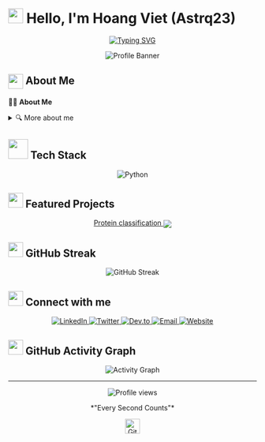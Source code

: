 # <img src="https://media.giphy.com/media/hvRJCLFzcasrR4ia7z/giphy.gif" width="30px"> Hello, I'm Hoang Viet (Astrq23)

<div align="center">
  
  <!-- Typing SVG by DenverCoder1 - https://github.com/DenverCoder1/readme-typing-svg -->
  <a href="https://git.io/typing-svg"><img src="https://readme-typing-svg.herokuapp.com?font=Fira+Code&pause=1000&color=F7D650&center=true&vCenter=true&width=435&lines=AI+Engineer;Computer+Vision;Always+Learning+New+Things" alt="Typing SVG" /></a>

  ![Profile Banner]()
</div>

## <img src="https://media.giphy.com/media/WUlplcMpOCEmTGBtBW/giphy.gif" width="30" style="vertical-align: middle;"> About Me

👨‍💻 **About Me**




<details>
<summary>🔍 More about me</summary>
<br>

I'm a passionate developer with over [X years] of experience in [your field]. I love solving complex problems and turning ideas into reality through elegant code. My journey in tech started when [brief story about how you started coding].

When I'm not coding, you'll find me [your hobbies/interests outside of coding].

</details>

## <img src="https://media.giphy.com/media/j2pOGeGYKe2xCCKwfi/giphy.gif" width="40"> Tech Stack

<div align="center">
  
  ![Python](https://img.shields.io/badge/-Python-3776AB?style=for-the-badge&logo=python&logoColor=white)
  
</div>



## <img src="https://media.giphy.com/media/dxn6fRlTIShoeBr69N/giphy.gif" width="30"> Featured Projects

<div align="center">
  
  <!-- Project Card Format -->
  <a href="https://github.com/Coca2302/protein_classification">
    Protein classification
  </a>
  <a href="https://github.com/yourusername/project2">
    <img align="center" src="https://github-readme-stats.vercel.app/api/pin/?username=yourusername&repo=project2&theme=tokyonight&border_radius=8&hide_border=true" />
  </a>
  
</div>

## <img src="https://media.giphy.com/media/gRYTjQAs00LOvFy4s5/giphy.gif" width="30"> GitHub Streak

<div align="center">
  <img src="http://github-readme-streak-stats.herokuapp.com?user=Coca2302&theme=tokyonight&hide_border=true&border_radius=8&date_format=M%20j%5B%2C%20Y%5D&background=1A1B27&stroke=8A8AFF" alt="GitHub Streak" />
</div>



## <img src="https://media.giphy.com/media/LnQjpWaON8nhr21vNW/giphy.gif" width="30"> Connect with me

<div align="center">
  
  <a href="https://linkedin.com/in/yourusername">
    <img src="https://img.shields.io/badge/LinkedIn-0077B5?style=for-the-badge&logo=linkedin&logoColor=white" alt="LinkedIn"/>
  </a>
  <a href="https://twitter.com/yourusername">
    <img src="https://img.shields.io/badge/Twitter-1DA1F2?style=for-the-badge&logo=twitter&logoColor=white" alt="Twitter"/>
  </a>
  <a href="https://dev.to/yourusername">
    <img src="https://img.shields.io/badge/dev.to-0A0A0A?style=for-the-badge&logo=dev.to&logoColor=white" alt="Dev.to"/>
  </a>
  <a href="mailto:your.email@example.com">
    <img src="https://img.shields.io/badge/Email-D14836?style=for-the-badge&logo=gmail&logoColor=white" alt="Email"/>
  </a>
  <a href="https://yourwebsite.com">
    <img src="https://img.shields.io/badge/Website-4285F4?style=for-the-badge&logo=google-chrome&logoColor=white" alt="Website"/>
  </a>
  
</div>

## <img src="https://media.giphy.com/media/mGcNjsfWAjY5AEZNw6/giphy.gif" width="30"> GitHub Activity Graph

<div align="center">
  <img alt="Activity Graph" src="https://activity-graph.herokuapp.com/graph?username=Coca2302&theme=tokyo-night&hide_border=true" />
</div>



---

<div align="center">
  
  <img src="https://komarev.com/ghpvc/?username=Coca2302&label=Profile%20views&color=6e5494&style=for-the-badge" alt="Profile views" />

  <p>*"Every Second Counts"*</p>

  <img src="https://media.giphy.com/media/QaMcXSekUWx7aogAUr/giphy.gif" width="30" title="GitHub-Status"/> 

</div>


